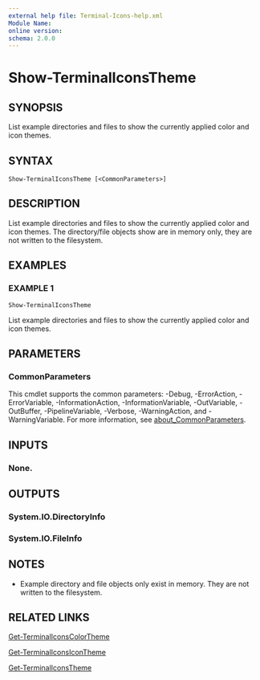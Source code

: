 ```yaml
---
external help file: Terminal-Icons-help.xml
Module Name:
online version:
schema: 2.0.0
---
```


# Show-TerminalIconsTheme

## SYNOPSIS
List example directories and files to show the currently applied color and icon themes.

## SYNTAX

```
Show-TerminalIconsTheme [<CommonParameters>]
```

## DESCRIPTION
List example directories and files to show the currently applied color and icon themes.
The directory/file objects show are in memory only, they are not written to the filesystem.

## EXAMPLES

### EXAMPLE 1
```
Show-TerminalIconsTheme
```

List example directories and files to show the currently applied color and icon themes.

## PARAMETERS

### CommonParameters
This cmdlet supports the common parameters: -Debug, -ErrorAction, -ErrorVariable, -InformationAction, -InformationVariable, -OutVariable, -OutBuffer, -PipelineVariable, -Verbose, -WarningAction, and -WarningVariable. For more information, see [about_CommonParameters](http://go.microsoft.com/fwlink/?LinkID=113216).

## INPUTS

### None.
## OUTPUTS

### System.IO.DirectoryInfo
### System.IO.FileInfo
## NOTES
* Example directory and file objects only exist in memory. They are not written to the filesystem.

## RELATED LINKS

[Get-TerminalIconsColorTheme]()

[Get-TerminalIconsIconTheme]()

[Get-TerminalIconsTheme]()

